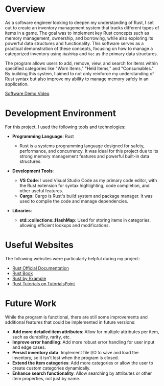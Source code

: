 # Overview

As a software engineer looking to deepen my understanding of Rust, I set out to create an inventory management system that tracks different types of items in a game. The goal was to implement key Rust concepts such as memory management, ownership, and borrowing, while also exploring its powerful data structures and functionality. This software serves as a practical demonstration of these concepts, focusing on how to manage a categorized inventory using `HashMap` and `Vec` as the primary data structures.

The program allows users to add, remove, view, and search for items within specified categories like "Worn Items," "Held Items," and "Consumables." By building this system, I aimed to not only reinforce my understanding of Rust syntax but also improve my ability to manage memory safely in an application.

[Software Demo Video](https://youtu.be/nOGqZH-RsAE)

# Development Environment

For this project, I used the following tools and technologies:

- **Programming Language**: Rust
  - Rust is a systems programming language designed for safety, performance, and concurrency. It was ideal for this project due to its strong memory management features and powerful built-in data structures.
  
- **Development Tools**:
  - **VS Code**: I used Visual Studio Code as my primary code editor, with the Rust extension for syntax highlighting, code completion, and other useful features.
  - **Cargo**: Cargo is Rust's build system and package manager. It was used to compile the code and manage dependencies.

- **Libraries**:
  - **std::collections::HashMap**: Used for storing items in categories, allowing efficient lookups and modifications.

# Useful Websites

The following websites were particularly helpful during my project:

- [Rust Official Documentation](https://doc.rust-lang.org)
- [Rust Book](https://doc.rust-lang.org/book/)
- [Rust by Example](https://doc.rust-lang.org/stable/rust-by-example/)
- [Rust Tutorials on TutorialsPoint](https://www.tutorialspoint.com/rust/index.htm)

# Future Work

While the program is functional, there are still some improvements and additional features that could be implemented in future versions:

- **Add more detailed item attributes**: Allow for multiple attributes per item, such as durability, rarity, etc.
- **Improve error handling**: Add more robust error handling for user input and edge cases.
- **Persist inventory data**: Implement file I/O to save and load the inventory, so it isn't lost when the program is closed.
- **Extend the item categories**: Add more categories or allow the user to create custom categories dynamically.
- **Enhance search functionality**: Allow searching by attributes or other item properties, not just by name.
